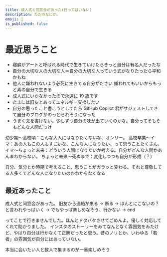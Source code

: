 ```yaml
---
title: 成人式と同窓会があった(行ってはいない)
description: ただのなにか。
emoji: 🤫
is_published: false
---
```


# 最近思うこと

- 寝癖がアートと呼ばれる時代で生きていけたらきっと自分は有名人だったな
- 自分の大切な人の大切な人＝自分の大切な人っていう式がなりたったら平和かもね
- 他人に嫌われないよう必死に生きてる自分がださい 嫌われてもいいからもっと素の自分で生きる
- 成人式にいかなかったので永遠に 19 歳です
- たまには旧友とあってエネルギー交換したい
- 自分の思ったこと書こうとしてたら GitHub Copilot 君がサジェストしてきて自分のブログがのっとられそうになった
- うまく文を書けない。少しずつ自分の味が出ていくのかな。自分ってそもそもどんな人間だっけ

幼少期〜高校頃：こんな大人にはなりたくないな、オンリー。
高校卒業〜イマ：あの人もこの人もすごいな、こんな人になりたい、って思うことたくさん。
イマ〜ちょっと未来：どういう人間になりたいか考える。自分がどんな人間かあんまわからない。
ちょっと未来〜死ぬまで：変化しつつも自分が形成（？）

自分、気分とか時期で考えること、思うことがガラッと変わる。それと尊敬してる人多くてどんな人になりたいのかわからなくなる

## 最近あったこと

成人式と同窓会があった。
旧友から連絡が来る → 断る → ほんとにこないの？と言われやっぱいく → でもやっぱ楽しめなそう、行かない → end

ってことで行きませんでした。ほんとドタバタさせてごめんよ。優しく対応してくれて助かりました。
インスタのストーリーをみてなんとなく雰囲気をみたけど、やはり自分は行かなくて正解だったと思う。昔のノリとか、いわゆる「若者」の雰囲気が自分にはあっていない。

本当に会いたい人と数人で集まるのが一番楽しめそう

